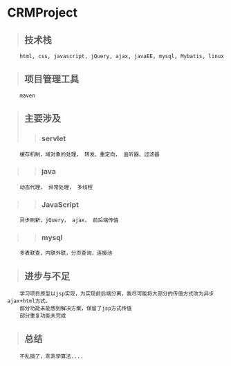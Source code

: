 # CRMProject
> ## 技术栈
        html, css, javascript, jQuery, ajax, javaEE, mysql, Mybatis, linux
> ## 项目管理工具
        maven
> ## 主要涉及
>> ### servlet
        缓存机制，域对象的处理， 转发、重定向， 监听器、过滤器
>> ### java
        动态代理， 异常处理， 多线程
>> ### JavaScript
        异步刷新，jQuery， ajax， 前后端传值
>> ### mysql
        多表联查，内联外联，分页查询，连接池
> ## 进步与不足
        学习项目原型以jsp实现，为实现前后端分离，我尽可能将大部分的传值方式改为异步ajax+html方式。
        部分功能未能想到解决方案，保留了jsp方式传值
        部分重复功能未完成
> ## 总结
        不乱搞了，乖乖学算法....
